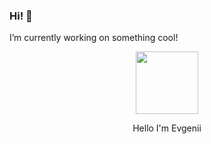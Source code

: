 ### Hi! 👋
I’m currently working on something cool!

<div align="center">
<img src="https://octodex.github.com/images/inspectocat.jpg" width="100">
<p>Hello I'm Evgenii </p>
</div>
